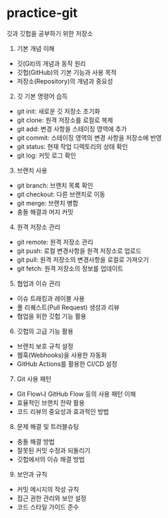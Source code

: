 # practice-git
깃과 깃헙을 공부하기 위한 저장소

1. 기본 개념 이해
- 깃(Git)의 개념과 동작 원리
- 깃헙(GitHub)의 기본 기능과 사용 목적
- 저장소(Repository)의 개념과 중요성

2. 깃 기본 명령어 습득
- git init: 새로운 깃 저장소 초기화
- git clone: 원격 저장소를 로컬로 복제
- git add: 변경 사항을 스테이징 영역에 추가
- git commit: 스테이징 영역의 변경 사항을 저장소에 반영
- git status: 현재 작업 디렉토리의 상태 확인
- git log: 커밋 로그 확인

3. 브랜치 사용
- git branch: 브랜치 목록 확인
- git checkout: 다른 브랜치로 이동
- git merge: 브랜치 병합
- 충돌 해결과 머지 커밋

4. 원격 저장소 관리
- git remote: 원격 저장소 관리
- git push: 로컬 변경사항을 원격 저장소로 업로드
- git pull: 원격 저장소의 변경사항을 로컬로 가져오기
- git fetch: 원격 저장소의 정보를 업데이트

5. 협업과 이슈 관리
- 이슈 트래킹과 레이블 사용
- 풀 리퀘스트(Pull Request) 생성과 리뷰
- 협업을 위한 깃헙 기능 활용

6. 깃헙의 고급 기능 활용
- 브랜치 보호 규칙 설정
- 웹훅(Webhooks)을 사용한 자동화
- GitHub Actions를 활용한 CI/CD 설정

7. Git 사용 패턴
- Git Flow나 GitHub Flow 등의 사용 패턴 이해
- 효율적인 브랜치 전략 활용
- 코드 리뷰의 중요성과 효과적인 방법

8. 문제 해결 및 트러블슈팅
- 충돌 해결 방법
- 잘못된 커밋 수정과 되돌리기
- 깃헙에서의 이슈 해결 방법

9. 보안과 규칙
- 커밋 메시지의 작성 규칙
- 접근 권한 관리와 보안 설정
- 코드 스타일 가이드 준수


